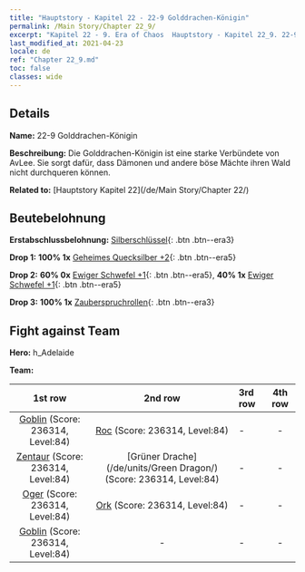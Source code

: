 ```yaml
---
title: "Hauptstory - Kapitel 22 - 22-9 Golddrachen-Königin"
permalink: /Main Story/Chapter 22_9/
excerpt: "Kapitel 22 - 9. Era of Chaos  Hauptstory - Kapitel 22_9. 22-9 Golddrachen-Königin"
last_modified_at: 2021-04-23
locale: de
ref: "Chapter 22_9.md"
toc: false
classes: wide
---
```


## Details

 **Name:** 22-9 Golddrachen-Königin

 **Beschreibung:** Die Golddrachen-Königin ist eine starke Verbündete von AvLee. Sie sorgt dafür, dass Dämonen und andere böse Mächte ihren Wald nicht durchqueren können.

 **Related to:** [Hauptstory Kapitel 22](/de/Main Story/Chapter 22/)

## Beutebelohnung

 **Erstabschlussbelohnung:** [Silberschlüssel](/ItemsDE/con_693/){: .btn .btn--era3}

 **Drop 1:** **100% 1x** [Geheimes Quecksilber +2](/ItemsDE/mat_77/){: .btn .btn--era5}

 **Drop 2:** **60% 0x** [Ewiger Schwefel +1](/ItemsDE/mat_71/){: .btn .btn--era5}, **40% 1x** [Ewiger Schwefel +1](/ItemsDE/mat_71/){: .btn .btn--era5}

 **Drop 3:** **100% 1x** [Zauberspruchrollen](/ItemsDE/con_694/){: .btn .btn--era3}


## Fight against Team
 **Hero:** h_Adelaide

 **Team:**


  | 1st row | 2nd row | 3rd row | 4th row |
  |:----:|:----:|:----|:----:|
  | [Goblin](/de/units/Goblin/) (Score: 236314, Level:84)  | [Roc](/de/units/Roc/) (Score: 236314, Level:84)  | - | - |
  | [Zentaur](/de/units/Centaur/) (Score: 236314, Level:84)  | [Grüner Drache](/de/units/Green Dragon/) (Score: 236314, Level:84)  | - | - |
  | [Oger](/de/units/Ogre/) (Score: 236314, Level:84)  | [Ork](/de/units/Orc/) (Score: 236314, Level:84)  | - | - |
  | [Goblin](/de/units/Goblin/) (Score: 236314, Level:84)  | - | - | - |



